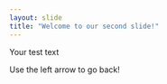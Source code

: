 ```yaml
---
layout: slide
title: "Welcome to our second slide!"
---
```

Your test text

Use the left arrow to go back!
